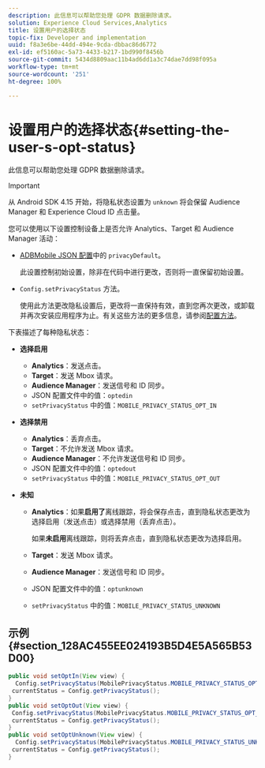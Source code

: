 ```yaml
---
description: 此信息可以帮助您处理 GDPR 数据删除请求。
solution: Experience Cloud Services,Analytics
title: 设置用户的选择状态
topic-fix: Developer and implementation
uuid: f8a3e6be-44dd-494e-9cda-dbbac86d6772
exl-id: ef5160ac-5a73-4433-b217-1bd990f8456b
source-git-commit: 5434d8809aac11b4ad6dd1a3c74dae7dd98f095a
workflow-type: tm+mt
source-wordcount: '251'
ht-degree: 100%

---
```


# 设置用户的选择状态{#setting-the-user-s-opt-status}

此信息可以帮助您处理 GDPR 数据删除请求。

>[!IMPORTANT]
>
>从 Android SDK 4.15 开始，将隐私状态设置为 `unknown` 将会保留 Audience Manager 和 Experience Cloud ID 点击量。

您可以使用以下设置控制设备上是否允许 Analytics、Target 和 Audience Manager 活动：

* [ADBMobile JSON 配置](/help/android/configuration/json-config/json-config.md)中的 `privacyDefault`。

   此设置控制初始设置，除非在代码中进行更改，否则将一直保留初始设置。

* `Config.setPrivacyStatus` 方法。

   使用此方法更改隐私设置后，更改将一直保持有效，直到您再次更改，或卸载并再次安装应用程序为止。有关这些方法的更多信息，请参阅[配置方法](/help/android/configuration/methods.md)。

下表描述了每种隐私状态：

* **选择启用**

   * **Analytics**：发送点击。
   * **Target**：发送 Mbox 请求。
   * **Audience Manager**：发送信号和 ID 同步。
   * JSON 配置文件中的值：`optedin`
   * `setPrivacyStatus` 中的值：`MOBILE_PRIVACY_STATUS_OPT_IN`

* **选择禁用**

   * **Analytics**：丢弃点击。
   * **Target**：不允许发送 Mbox 请求。
   * **Audience Manager**：不允许发送信号和 ID 同步。
   * JSON 配置文件中的值：`optedout`
   * `setPrivacyStatus` 中的值：`MOBILE_PRIVACY_STATUS_OPT_OUT`

* **未知**

   * **Analytics**：如果&#x200B;**启用了**&#x200B;离线跟踪，将会保存点击，直到隐私状态更改为选择启用（发送点击）或选择禁用（丢弃点击）。

      如果<b>未启用</b>离线跟踪，则将丢弃点击，直到隐私状态更改为选择启用。
   * **Target**：发送 Mbox 请求。
   * **Audience Manager**：发送信号和 ID 同步。
   * JSON 配置文件中的值：`optunknown`
   * `setPrivacyStatus` 中的值：`MOBILE_PRIVACY_STATUS_UNKNOWN`

## 示例 {#section_128AC455EE024193B5D4E5A565B53D00}

```java
public void setOptIn(View view) { 
  Config.setPrivacyStatus(MobilePrivacyStatus.MOBILE_PRIVACY_STATUS_OPT_IN); 
 currentStatus = Config.getPrivacyStatus(); 
} 
public void setOptOut(View view) { 
 Config.setPrivacyStatus(MobilePrivacyStatus.MOBILE_PRIVACY_STATUS_OPT_OUT); 
 currentStatus = Config.getPrivacyStatus(); 
} 
public void setOptUnknown(View view) { 
  Config.setPrivacyStatus(MobilePrivacyStatus.MOBILE_PRIVACY_STATUS_UNKNOWN); 
 currentStatus = Config.getPrivacyStatus(); 
}
```
